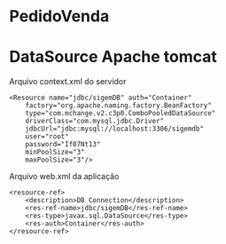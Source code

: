 # PedidoVenda


# DataSource Apache tomcat

Arquivo context.xml do servidor

 	<Resource name="jdbc/sigemDB" auth="Container"
	    factory="org.apache.naming.factory.BeanFactory" 
	    type="com.mchange.v2.c3p0.ComboPooledDataSource"
	    driverClass="com.mysql.jdbc.Driver" 
	    jdbcUrl="jdbc:mysql://localhost:3306/sigemdb"
	    user="root" 
	    password="If07Nt13" 
	    minPoolSize="3" 
	    maxPoolSize="3"/>

Arquivo web.xml da aplicação

	<resource-ref>
		<description>DB Connection</description>
		<res-ref-name>jdbc/sigemDB</res-ref-name>
		<res-type>javax.sql.DataSource</res-type>
		<res-auth>Container</res-auth>
	</resource-ref>	    